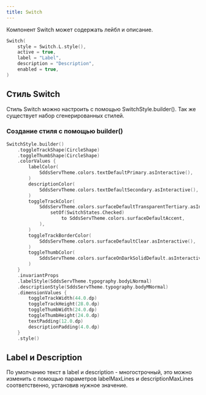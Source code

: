 ```yaml
---
title: Switch
--- 
```


Компонент Switch может содержать лейбл и описание.

```kotlin
Switch(
    style = Switch.L.style(),
    active = true,
    label = "Label",
    description = "Description",
    enabled = true,
)
```

## Стиль Switch

Стиль Switch можно настроить с помощью SwitchStyle.builder(). Так же существует набор сгенерированных стилей.

### Создание стиля с помощью builder()

```kotlin
SwitchStyle.builder()
    .toggleTrackShape(CircleShape)
    .toggleThumbShape(CircleShape)
    .colorValues {
        labelColor(
            SddsServTheme.colors.textDefaultPrimary.asInteractive(),
        )
        descriptionColor(
            SddsServTheme.colors.textDefaultSecondary.asInteractive(),
        )
        toggleTrackColor(
            SddsServTheme.colors.surfaceDefaultTransparentTertiary.asInteractive(
                setOf(SwitchStates.Checked)
                    to SddsServTheme.colors.surfaceDefaultAccent,
            ),
        )
        toggleTrackBorderColor(
            SddsServTheme.colors.surfaceDefaultClear.asInteractive(),
        )
        toggleThumbColor(
            SddsServTheme.colors.surfaceOnDarkSolidDefault.asInteractive(),
        )
    }
    .invariantProps
    .labelStyle(SddsServTheme.typography.bodyLNormal)
    .descriptionStyle(SddsServTheme.typography.bodyMNormal)
    .dimensionValues {
        toggleTrackWidth(44.0.dp)
        toggleTrackHeight(28.0.dp)
        toggleThumbWidth(24.0.dp)
        toggleThumbHeight(24.0.dp)
        textPadding(12.0.dp)
        descriptionPadding(4.0.dp)
    }
    .style()
```

## Label и Description

По умолчанию текст в label и description - многострочный, это можно изменить с помощью параметров
labelMaxLines и descriptionMaxLines соответственно, установив нужное значение.
